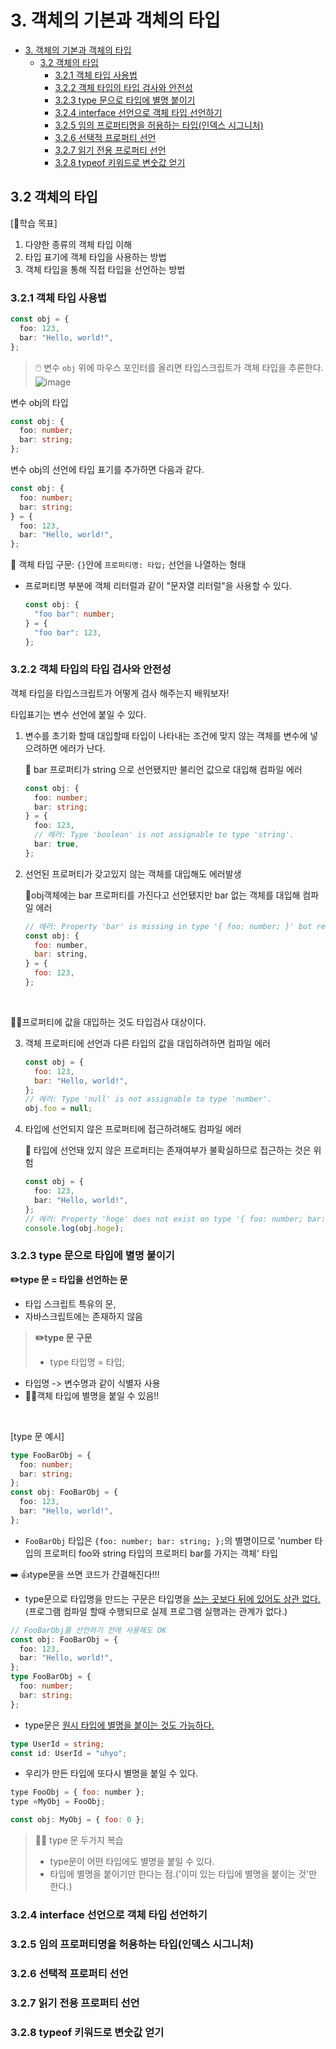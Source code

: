 # 3. 객체의 기본과 객체의 타입

- [3. 객체의 기본과 객체의 타입](#3-객체의-기본과-객체의-타입)
  - [3.2 객체의 타입](#32-객체의-타입)
    - [3.2.1 객체 타입 사용법](#321-객체-타입-사용법)
    - [3.2.2 객체 타입의 타입 검사와 안전성](#322-객체-타입의-타입-검사와-안전성)
    - [3.2.3 type 문으로 타입에 별명 붙이기](#323-type-문으로-타입에-별명-붙이기)
    - [3.2.4 interface 선언으로 객체 타입 선언하기](#324-interface-선언으로-객체-타입-선언하기)
    - [3.2.5 임의 프로퍼티명을 허용하는 타입(인덱스 시그니처)](#325-임의-프로퍼티명을-허용하는-타입인덱스-시그니처)
    - [3.2.6 선택적 프로퍼티 선언](#326-선택적-프로퍼티-선언)
    - [3.2.7 읽기 전용 프로퍼티 선언](#327-읽기-전용-프로퍼티-선언)
    - [3.2.8 typeof 키워드로 변숫값 얻기](#328-typeof-키워드로-변숫값-얻기)

## 3.2 객체의 타입

[📝학습 목표]

1. 다양한 종류의 객체 타입 이해
2. 타입 표기에 객체 타입을 사용하는 방법
3. 객체 타입을 통해 직접 타입을 선언하는 방법

### 3.2.1 객체 타입 사용법

```ts
const obj = {
  foo: 123,
  bar: "Hello, world!",
};
```

> 🖱️ 변수 `obj` 위에 마우스 포인터를 올리면 타입스크립트가 객체 타입을 추론한다.
> ![image](https://github.com/HYHYJ/mts-study/assets/101866872/19ef7d04-610a-4c8c-a2d0-78a7b2425ba1)

변수 obj의 타입

```ts
const obj: {
  foo: number;
  bar: string;
};
```

변수 obj의 선언에 타입 표기를 추가하면 다음과 같다.

```ts
const obj: {
  foo: number;
  bar: string;
} = {
  foo: 123,
  bar: "Hello, world!",
};
```

📝 객체 타입 구문: `{}`안에 `프로퍼티명: 타입;` 선언을 나열하는 형태

- 프로퍼티명 부분에 객체 리터럴과 같이 "문자열 리터럴"을 사용할 수 있다.

  ```ts
  const obj: {
    "foo bar": number;
  } = {
    "foo bar": 123,
  };
  ```

### 3.2.2 객체 타입의 타입 검사와 안전성

객체 타입을 타입스크립트가 어떻게 검사 해주는지 배워보자!

타입표기는 변수 선언에 붙일 수 있다.

1. 변수를 초기화 할때 대입할때 타입이 나타내는 조건에 맞지 않는 객체를 변수에 넣으려하면 에러가 난다.

   🚨 bar 프로퍼티가 string 으로 선언됐지만 불리언 값으로 대입해 컴파일 에러

   ```ts
   const obj: {
     foo: number;
     bar: string;
   } = {
     foo: 123,
     // 에러: Type 'boolean' is not assignable to type 'string'.
     bar: true,
   };
   ```

2. 선언된 프로퍼티가 갖고있지 않는 객체를 대입해도 에러발생

   🚨obj객체에는 bar 프로퍼티를 가진다고 선언됐지만 bar 없는 객체를 대입해 컴파일 에러

   ```js
   // 에러: Property 'bar' is missing in type '{ foo: number; }' but required in type '{ foo: number; bar: string; }'.
   const obj: {
     foo: number,
     bar: string,
   } = {
     foo: 123,
   };
   ```

<br/>

💁‍♂️프로퍼티에 값을 대입하는 것도 타입검사 대상이다.

3. 객체 프로퍼티에 선언과 다른 타입의 값을 대입하려하면 컴파일 에러

   ```js
   const obj = {
     foo: 123,
     bar: "Hello, world!",
   };
   // 에러: Type 'null' is not assignable to type 'number'.
   obj.foo = null;
   ```

4. 타입에 선언되지 않은 프로퍼티에 접근하려해도 컴파일 에러

   🚨 타입에 선언돼 있지 않은 프로퍼티는 존재여부가 불확실하므로 접근하는 것은 위험

   ```ts
   const obj = {
     foo: 123,
     bar: "Hello, world!",
   };
   // 에러: Property 'hoge' does not exist on type '{ foo: number; bar: string; }'.
   console.log(obj.hoge);
   ```

### 3.2.3 type 문으로 타입에 별명 붙이기

**✏️type 문 = 타입을 선언하는 문**

- 타입 스크립트 특유의 문,
- 자바스크립트에는 존재하지 않음

> **✏️type 문 구문**
>
> - type 타입명 = 타입;

- 타입명 -> 변수명과 같이 식별자 사용
- 💁‍♂️객체 타입에 별명을 붙일 수 있음!!

<br/>

[type 문 예시]

```ts
type FooBarObj = {
  foo: number;
  bar: string;
};
const obj: FooBarObj = {
  foo: 123,
  bar: "Hello, world!",
};
```

- `FooBarObj` 타입은 `{foo: number; bar: string; };`의 별명이므로 'number 타입의 프로퍼티 foo와 string 타입의 프로퍼티 bar를 가지는 객체' 타입

➡️ 👍type문을 쓰면 코드가 간결해진다!!!

- type문으로 타입명을 만드는 구문은 타입명을 <U>쓰는 곳보다 뒤에 있어도 상관 없다.</U>
  (프로그램 컴파일 할때 수행되므로 실제 프로그램 실행과는 관계가 없다.)

```ts
// FooBarObj를 선언하기 전에 사용해도 OK
const obj: FooBarObj = {
  foo: 123,
  bar: "Hello, world!",
};
type FooBarObj = {
  foo: number;
  bar: string;
};
```

- type문은 <U>원시 타입에 별명을 붙이는 것도 가능하다.</U>

```ts
type UserId = string;
const id: UserId = "uhyo";
```

- 우리가 만든 타입에 또다시 별명을 붙일 수 있다.

```js
type FooObj = { foo: number };
type ⭐MyObj = FooObj;

const obj: MyObj = { foo: 0 };
```

> 🧑‍🏫 type 문 두가지 복습
>
> - type문이 어떤 타입에도 별명을 붙일 수 있다.
> - 타입에 별명을 붙이기만 한다는 점.('이미 있는 타입에 별명을 붙이는 것'만 한다.)

### 3.2.4 interface 선언으로 객체 타입 선언하기

### 3.2.5 임의 프로퍼티명을 허용하는 타입(인덱스 시그니처)

### 3.2.6 선택적 프로퍼티 선언

### 3.2.7 읽기 전용 프로퍼티 선언

### 3.2.8 typeof 키워드로 변숫값 얻기

```

```
